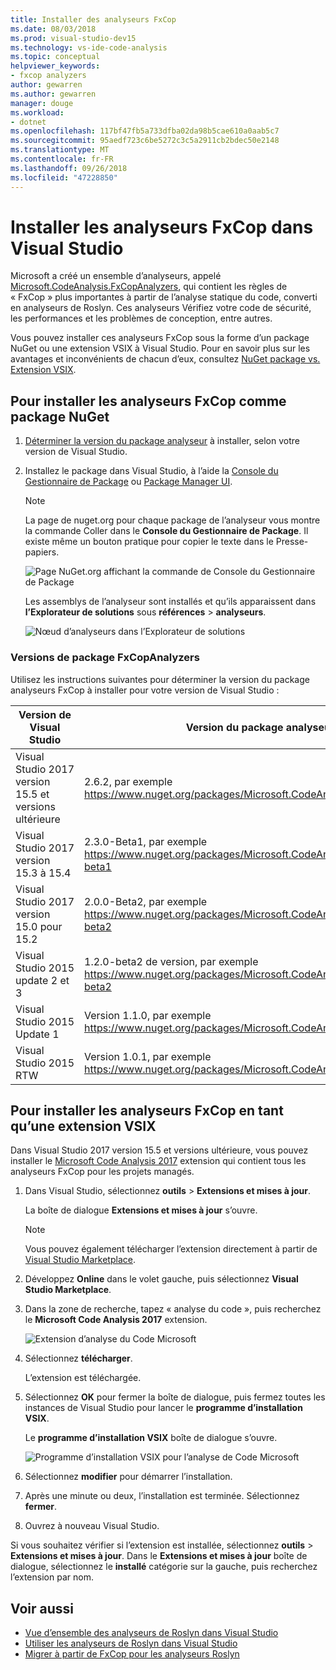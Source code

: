 ```yaml
---
title: Installer des analyseurs FxCop
ms.date: 08/03/2018
ms.prod: visual-studio-dev15
ms.technology: vs-ide-code-analysis
ms.topic: conceptual
helpviewer_keywords:
- fxcop analyzers
author: gewarren
ms.author: gewarren
manager: douge
ms.workload:
- dotnet
ms.openlocfilehash: 117bf47fb5a733dfba02da98b5cae610a0aab5c7
ms.sourcegitcommit: 95aedf723c6be5272c3c5a2911cb2bdec50e2148
ms.translationtype: MT
ms.contentlocale: fr-FR
ms.lasthandoff: 09/26/2018
ms.locfileid: "47228850"
---
```

# <a name="install-fxcop-analyzers-in-visual-studio"></a>Installer les analyseurs FxCop dans Visual Studio

Microsoft a créé un ensemble d’analyseurs, appelé [Microsoft.CodeAnalysis.FxCopAnalyzers](https://www.nuget.org/packages/Microsoft.CodeAnalysis.FxCopAnalyzers), qui contient les règles de « FxCop » plus importantes à partir de l’analyse statique du code, converti en analyseurs de Roslyn. Ces analyseurs Vérifiez votre code de sécurité, les performances et les problèmes de conception, entre autres.

Vous pouvez installer ces analyseurs FxCop sous la forme d’un package NuGet ou une extension VSIX à Visual Studio. Pour en savoir plus sur les avantages et inconvénients de chacun d’eux, consultez [NuGet package vs. Extension VSIX](roslyn-analyzers-overview.md#nuget-package-versus-vsix-extension).

## <a name="to-install-fxcop-analyzers-as-a-nuget-package"></a>Pour installer les analyseurs FxCop comme package NuGet

1. [Déterminer la version du package analyseur](#fxcopanalyzers-package-versions) à installer, selon votre version de Visual Studio.

1. Installez le package dans Visual Studio, à l’aide la [Console du Gestionnaire de Package](/nuget/quickstart/install-and-use-a-package-in-visual-studio#package-manager-console) ou [Package Manager UI](/nuget/quickstart/install-and-use-a-package-in-visual-studio#package-manager-console).

   > [!NOTE]
   > La page de nuget.org pour chaque package de l’analyseur vous montre la commande Coller dans le **Console du Gestionnaire de Package**. Il existe même un bouton pratique pour copier le texte dans le Presse-papiers.
   >
   > ![Page NuGet.org affichant la commande de Console du Gestionnaire de Package](media/nuget-package-manager-command.png)

   Les assemblys de l’analyseur sont installés et qu’ils apparaissent dans **l’Explorateur de solutions** sous **références** > **analyseurs**.

   ![Nœud d’analyseurs dans l’Explorateur de solutions](media/solution-explorer-analyzers-node.png)

### <a name="fxcopanalyzers-package-versions"></a>Versions de package FxCopAnalyzers

Utilisez les instructions suivantes pour déterminer la version du package analyseurs FxCop à installer pour votre version de Visual Studio :

|Version de Visual Studio|Version du package analyseur FxCop|
|-|-|
|Visual Studio 2017 version 15.5 et versions ultérieure|2.6.2, par exemple https://www.nuget.org/packages/Microsoft.CodeAnalysis.FxCopAnalyzers/2.6.2|
|Visual Studio 2017 version 15.3 à 15.4|2.3.0-Beta1, par exemple https://www.nuget.org/packages/Microsoft.CodeAnalysis.FxCopAnalyzers/2.3.0-beta1|
|Visual Studio 2017 version 15.0 pour 15.2|2.0.0-Beta2, par exemple https://www.nuget.org/packages/Microsoft.CodeAnalysis.FxCopAnalyzers/2.0.0-beta2|
|Visual Studio 2015 update 2 et 3|1.2.0-beta2 de version, par exemple https://www.nuget.org/packages/Microsoft.CodeAnalysis.FxCopAnalyzers/1.2.0-beta2|
|Visual Studio 2015 Update 1|Version 1.1.0, par exemple https://www.nuget.org/packages/Microsoft.CodeAnalysis.FxCopAnalyzers/1.1.|
|Visual Studio 2015 RTW|Version 1.0.1, par exemple https://www.nuget.org/packages/Microsoft.CodeAnalysis.FxCopAnalyzers/1.0.1|

## <a name="to-install-fxcop-analyzers-as-a-vsix"></a>Pour installer les analyseurs FxCop en tant qu’une extension VSIX

Dans Visual Studio 2017 version 15.5 et versions ultérieure, vous pouvez installer le [Microsoft Code Analysis 2017](https://marketplace.visualstudio.com/items?itemName=VisualStudioPlatformTeam.MicrosoftCodeAnalysis2017) extension qui contient tous les analyseurs FxCop pour les projets managés.

1. Dans Visual Studio, sélectionnez **outils** > **Extensions et mises à jour**.

   La boîte de dialogue **Extensions et mises à jour** s’ouvre.

   > [!NOTE]
   > Vous pouvez également télécharger l’extension directement à partir de [Visual Studio Marketplace](https://marketplace.visualstudio.com/items?itemName=VisualStudioPlatformTeam.MicrosoftCodeAnalysis2017).

1. Développez **Online** dans le volet gauche, puis sélectionnez **Visual Studio Marketplace**.

1. Dans la zone de recherche, tapez « analyse du code », puis recherchez le **Microsoft Code Analysis 2017** extension.

   ![Extension d’analyse du Code Microsoft](media/extensions-and-updates-code-analysis.png)

1. Sélectionnez **télécharger**.

   L’extension est téléchargée.

1. Sélectionnez **OK** pour fermer la boîte de dialogue, puis fermez toutes les instances de Visual Studio pour lancer le **programme d’installation VSIX**.

   Le **programme d’installation VSIX** boîte de dialogue s’ouvre.

   ![Programme d’installation VSIX pour l’analyse de Code Microsoft](media/vsix-installer-code-analysis.png)

1. Sélectionnez **modifier** pour démarrer l’installation.

1. Après une minute ou deux, l’installation est terminée. Sélectionnez **fermer**.

1. Ouvrez à nouveau Visual Studio.

Si vous souhaitez vérifier si l’extension est installée, sélectionnez **outils** > **Extensions et mises à jour**. Dans le **Extensions et mises à jour** boîte de dialogue, sélectionnez le **installé** catégorie sur la gauche, puis recherchez l’extension par nom.

## <a name="see-also"></a>Voir aussi

- [Vue d’ensemble des analyseurs de Roslyn dans Visual Studio](../code-quality/roslyn-analyzers-overview.md)
- [Utiliser les analyseurs de Roslyn dans Visual Studio](../code-quality/use-roslyn-analyzers.md)
- [Migrer à partir de FxCop pour les analyseurs Roslyn](../code-quality/fxcop-analyzers.yml)